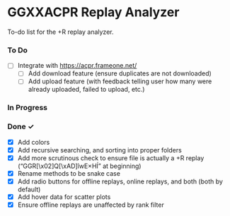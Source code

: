# GGXXACPR Replay Analyzer
To-do list for the +R replay analyzer.

### To Do

- [ ] Integrate with https://acpr.frameone.net/  
  - [ ] Add download feature (ensure duplicates are not downloaded)  
  - [ ] Add upload feature (with feedback telling user how many were already uploaded, failed to upload, etc.)

### In Progress

### Done ✓

- [x] Add colors  
- [x] Add recursive searching, and sorting into proper folders  
- [x] Add more scrutinous check to ensure file is actually a +R replay (“GGR[\x02]Q[\xAD]îwE×HÍ” at beginning)  
- [x] Rename methods to be snake case  
- [x] Add radio buttons for offline replays, online replays, and both (both by default)  
- [x] Add hover data for scatter plots  
- [x] Ensure offline replays are unaffected by rank filter  
